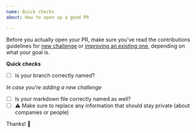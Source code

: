 ```yaml
---
name: Quick checks
about: How to open up a good PR

---
```


Before you actually open your PR, make sure you've read the contributions guidelines for [new challenge](https://github.com/nfilzi/interviews-coding-challenges/blob/master/contribution-guidelines/how-to-contribute-new-challenges.md) or [improving an existing one](https://github.com/nfilzi/interviews-coding-challenges/blob/master/contribution-guidelines/how-to-contribute-to-existing-challenges.md), depending on what your goal is.

**Quick checks**

- [ ] Is your branch correctly named?

_In case you're adding a new challenge_
- [ ] Is your markdown file correctly named as well?
- [ ] ⚠️ Make sure to replace any information that should stay private (about companies or people)

Thanks! 🙏
